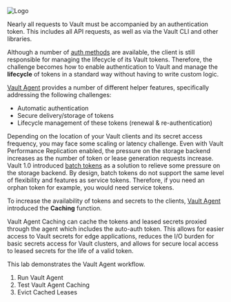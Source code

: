 <img src="https://education-yh.s3-us-west-2.amazonaws.com/Vault_Icon_FullColor.png" alt="Logo"/>

Nearly all requests to Vault must be accompanied by an authentication token. This includes all API requests, as well as via the Vault CLI and other libraries.

Although a number of [auth methods](https://www.vaultproject.io/docs/auth/index.html) are available, the client is still responsible for managing the lifecycle of its Vault tokens. Therefore, the challenge becomes how to enable authentication to Vault and manage the **lifecycle** of tokens in a standard way without having to write custom logic.

[Vault Agent](https://www.vaultproject.io/docs/agent/index.html) provides a number of different helper features, specifically addressing the following challenges:

- Automatic authentication
- Secure delivery/storage of tokens
- Lifecycle management of these tokens (renewal & re-authentication)


Depending on the location of your Vault clients and its secret access frequency, you may face some scaling or latency challenge. Even with Vault Performance Replication enabled, the pressure on the storage backend increases as the number of token or lease generation requests increase. Vault 1.0 introduced [batch tokens](https://www.vaultproject.io/docs/concepts/tokens.html#batch-tokens) as a
solution to relieve some pressure on the storage backend. By design, batch tokens do not support the same level of flexibility and features as service tokens. Therefore, if you need an orphan token for example, you would need service tokens.

To increase the availability of tokens and secrets to the clients, [Vault Agent](https://www.vaultproject.io/docs/agent/index.html) introduced the **Caching** function.

Vault Agent Caching can cache the tokens and leased secrets proxied through the agent which includes the auto-auth token. This allows for easier access to Vault secrets for edge applications, reduces the I/O burden for basic secrets access for Vault clusters, and allows for secure local access to leased secrets for the life of a valid token.


This lab demonstrates the Vault Agent workflow.

1. Run Vault Agent
1. Test Vault Agent Caching
1. Evict Cached Leases
